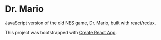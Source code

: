 # Dr. Mario

JavaScript version of the old NES game, Dr. Mario, built with react/redux.

This project was bootstrapped with [Create React App](https://github.com/facebookincubator/create-react-app).

